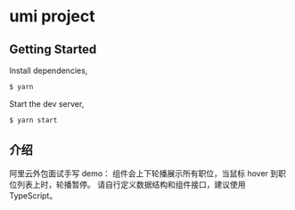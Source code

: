 # umi project

## Getting Started

Install dependencies,

```bash
$ yarn
```

Start the dev server,

```bash
$ yarn start
```

## 介绍

阿里云外包面试手写 demo：
组件会上下轮播展示所有职位，当⿏标 hover 到职位列表上时，轮播暂停。
请⾃⾏定义数据结构和组件接⼝，建议使⽤ TypeScript。
